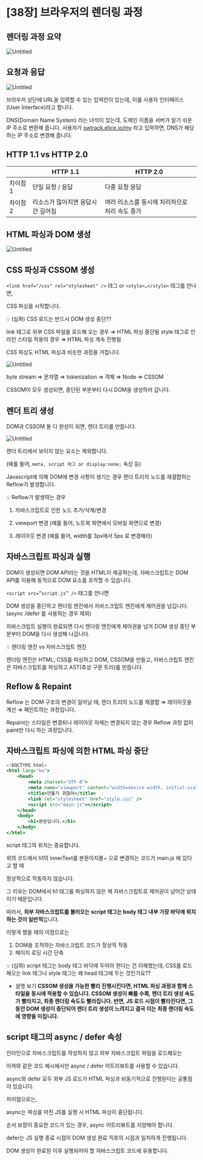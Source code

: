 # [38장] 브라우저의 렌더링 과정

## 렌더링 과정 요약

![Untitled](./Untitled.png)

## 요청과 응답

![Untitled](./Untitled%201.png)

브라우저 상단에 URL을 입력할 수 있는 입력칸이 있는데,
이를 사용자 인터페이스(User Interface)라고 합니다.

DNS(Domain Name System) 라는 녀석이 있는데,
도메인 이름을 서버가 알기 쉬운 IP 주소로 변환해 줍니다.
사용자가 [swtrack.elice.io/my](http://swtrack.elice.io/my) 라고 입력하면, DNS가 해당하는 IP 주소로 변경해 줍니다.

## HTTP 1.1 vs HTTP 2.0

|          | HTTP 1.1                          | HTTP 2.0                                       |
| -------- | --------------------------------- | ---------------------------------------------- |
| 차이점 1 | 단일 요청 / 응답                  | 다중 요청 응답                                 |
| 차이점 2 | 리소스가 많아지면 응답시간 길어짐 | 여러 리소스를 동시에 처리하므로 처리 속도 증가 |

## HTML 파싱과 DOM 생성

![Untitled](./Untitled%202.png)

## CSS 파싱과 CSSOM 생성

`<link href="/css" rel="stylesheet" />` 태그 or `<style>…</style>` 태그를 만나면,

CSS 파싱을 시작합니다.

<aside>
💡 (심화) CSS 로드는 반드시 DOM 생성 중단??

link 태그로 외부 CSS 파일을 로드해 오는 경우 ⇒ HTML 파싱 중단됨
style 태그로 인라인 스타일 적용의 경우 ⇒ HTML 파싱 계속 진행됨

</aside>

CSS 파싱도 HTML 파싱과 비슷한 과정을 거칩니다.

![Untitled](./Untitled%203.png)

byte stream ⇒ 문자열 ⇒ tokenization ⇒ 객체 ⇒ Node ⇒ CSSOM

CSSOM이 모두 생성되면, 중단된 부분부터 다시 DOM을 생성하러 갑니다.

## 렌더 트리 생성

DOM과 CSSOM 둘 다 완성이 되면, 렌더 트리를 만듭니다.

![Untitled](./Untitled%204.png)

렌더 트리에서 보이지 않는 요소는 제외합니다.

(예를 들어, `meta, script 태그 or display:none;` 속성 등)

Javascript에 의해 DOM에 변경 사항이 생기는 경우 렌더 트리의 노드를 재결합하는 Reflow가 발생합니다.

<aside>
💡 Reflow가 발생하는 경우

1. 자바스크립트로 인한 노드 추가/삭제/변경

2. viewport 변경 (예를 들어, 노트북 화면에서 모바일 화면으로 변경)

3. 레이아웃 변경 (예를 들어, width를 3px에서 5px 로 변경해라)

</aside>

## 자바스크립트 파싱과 실행

DOM이 생성되면 DOM API라는 것을 HTML이 제공하는데,
자바스크립트는 DOM API를 이용해 동적으로 DOM 요소를 조작할 수 있습니다.

`<script src=”script.js” />` 태그를 만나면

DOM 생성을 중단하고 렌더링 엔진에서 자바스크립트 엔진에게 제어권을 넘깁니다. (async /defer 를 사용하는 경우 제외)

자바스크립트 실행이 완료되면 다시 렌더링 엔진에게 제어권을 넘겨
DOM 생성 중단 부분부터 DOM을 다시 생성해 나갑니다.

<aside>
💡 렌더링 엔진 vs 자바스크립트 엔진

렌더링 엔진은 HTML, CSS를 파싱하고 DOM, CSSOM을 만들고,
자바스크립트 엔진은 자바스크립트를 파싱하고 AST(추상 구문 트리)를 만듭니다.

</aside>

## Reflow & Repaint

Reflow 는 DOM 구조의 변경이 일어날 때, 렌더 트리의 노드를 재결합 ⇒ 레이아웃을 계산 ⇒ 페인트하는 과정입니다.

Repaint는 스타일은 변경되나 레이아웃 자체는 변경되지 않는 경우 Reflow 과정 없이 paint만 다시 하는 과정입니다.

## 자바스크립트 파싱에 의한 HTML 파싱 중단

```jsx
<!DOCTYPE html>
<html lang="ko">
	<head>
	    <meta charset="UTF-8">
	    <meta name="viewport" content="width=device-width, initial-scale=1.0">
	    <title>만들기 귀찮아</title>
	    <link rel="stylesheet" href="style.css" />
	    <script src="main.js"></script>
	</head>
	<body>
	    <h1>본문입니다.</h1>
	</body>
</html>
```

script 태그의 위치는 중요합니다.

위의 코드에서 h1의 innerText를 본문이지롱~ 으로 변경하는 코드가 main.js 에 있다고 할 때

정상적으로 작동하지 않습니다.

그 이유는 DOM에서 h1 태그를 파싱하지 않은 채 자바스크립트로 제어권이 넘어간 상태이기 때문입니다.

따라서, **외부 자바스크립트를 불러오는 script 태그는 body 태그 내부 가장 바닥에 위치하는 것이 일반적**입니다.

이렇게 했을 때의 이점으로는

1. DOM을 조작하는 자바스크립트 코드가 정상적 작동
2. 페이지 로딩 시간 단축

<aside>
💡 (심화) script 태그는 body 태그 바닥에 두어야 한다는 건 이해했는데, CSS를 로드해오는 link 태그나 style 태그는 왜 head 태그에 두는 것인가요??

- 설명 보기
  **CSSOM 생성을 가능한 빨리 진행시킨다면, HTML 파싱 과정과 함께 스타일을 동시에 적용할 수 있습니다.
  CSSOM 생성이 빠를 수록, 렌더 트리 생성 속도가 빨라지고,
  최종 렌더링 속도도 빨라집니다.
  반면, JS 로드 시점이 빨라진다면, 그 동안 DOM 생성이 중단되어 렌더 트리 생성이 느려지고 결국 이는 최종 렌더링 속도에 영향을 미칩니다.**

</aside>

## script 태그의 async / defer 속성

인라인으로 자바스크립트를 작성하지 않고 외부 자바스크립트 파일을 로드해오는

아까와 같은 코드 예시에서만 async / defer 어트리뷰트를 사용할 수 있습니다.

async와 defer 모두 외부 JS 로드가 HTML 파싱과 비동기적으로 진행된다는 공통점이 있습니다.

차이점으로는,

async는 파싱을 마친 JS를 실행 시 HTML 파싱이 중단됩니다.

순서 보장이 중요한 코드가 있는 경우, async 어트리뷰트를 지양해야 합니다.

defer는 JS 실행 종료 시점이 DOM 생성 완료 직후의 시점과 일치하게 진행됩니다.

DOM 생성이 완료된 이후 실행되어야 할 자바스크립트 코드에 유용합니다.
